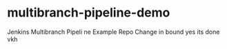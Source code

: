 # multibranch-pipeline-demo
Jenkins Multibranch Pipeli              ne Example Repo 
Change
in bound
yes
its done
vkh
